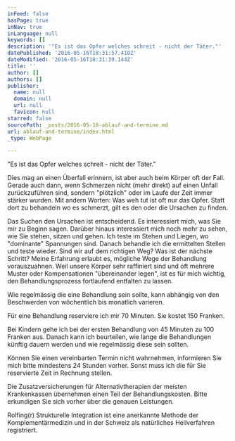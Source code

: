 ```yaml
---
inFeed: false
hasPage: true
inNav: true
inLanguage: null
keywords: []
description: '"Es ist das Opfer welches schreit - nicht der Täter."'
datePublished: '2016-05-16T18:31:57.410Z'
dateModified: '2016-05-16T18:31:39.144Z'
title: ''
author: []
authors: []
publisher:
  name: null
  domain: null
  url: null
  favicon: null
starred: false
sourcePath: _posts/2016-05-16-ablauf-and-termine.md
url: ablauf-and-termine/index.html
_type: WebPage

---
```

"Es ist das Opfer welches schreit - nicht der Täter."

Dies mag an einen Überfall erinnern, ist aber auch beim Körper oft der Fall. Gerade auch dann, wenn Schmerzen nicht (mehr direkt) auf einen Unfall zurückzuführen sind, sondern "plötzlich" oder im Laufe der Zeit immer stärker wurden. Mit andern Worten: Was weh tut ist oft nur das Opfer. Statt dort zu behandeln wo es schmerzt, gilt es den oder die Ursachen zu finden.

Das Suchen den Ursachen ist entscheidend. Es interessiert mich, was Sie mir zu Beginn sagen. Darüber hinaus interessiert mich noch mehr zu sehen, wie Sie stehen, sitzen und gehen. Ich teste im Stehen und Liegen, wo "dominante" Spannungen sind. Danach behandle ich die ermittelten Stellen und teste wieder. Sind wir auf dem richtigen Weg? Was ist der nächste Schritt? Meine Erfahrung erlaubt es, mögliche Wege der Behandlung vorauszuahnen. Weil unsere Körper sehr raffiniert sind und oft mehrere Muster oder Kompensationen "übereinander legen", ist es für mich wichtig, den Behandlungsprozess fortlaufend entfalten zu lassen. 

Wie regelmässig die eine Behandlung sein sollte, kann abhängig von den Beschwerden von wöchentlich bis monatlich varieren.

Für eine Behandlung reserviere ich mir 70 Minuten. Sie kostet 150 Franken.

Bei Kindern gehe ich bei der ersten Behandlung von 45 Minuten zu 100 Franken aus. Danach kann ich beurteilen, wie lange die Behandlungen künftig dauern werden und wie regelmässig diese sein sollten.

Können Sie einen vereinbarten Termin nicht wahrnehmen, informieren Sie mich bitte mindestens 24 Stunden vorher. Sonst muss ich die für Sie reservierte Zeit in Rechnung stellen.

Die Zusatzversicherungen für Alternativtherapien der meisten Krankenkassen übernehmen einen Teil der Behandlungskosten. Bitte erkundigen Sie sich vorher über die genauen Leistungen.

Rolfing(r) Strukturelle Integration ist eine anerkannte Methode der Komplementärmedizin und in der Schweiz als natürliches Heilverfahren registriert.
